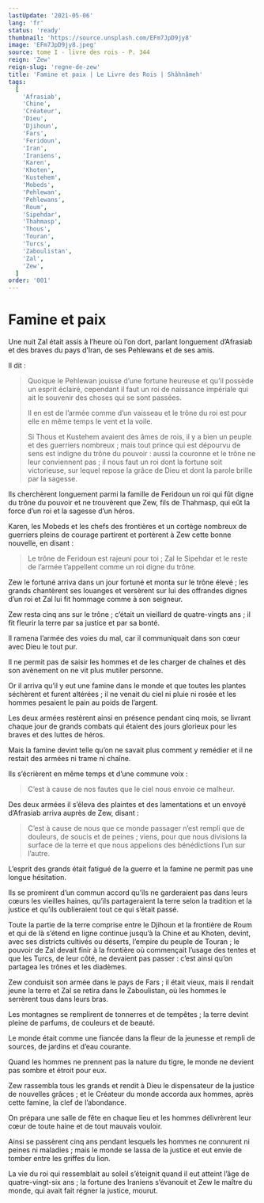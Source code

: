```yaml
---
lastUpdate: '2021-05-06'
lang: 'fr'
status: 'ready'
thumbnail: 'https://source.unsplash.com/EFm7JpD9jy8'
image: 'EFm7JpD9jy8.jpeg'
source: tome I - livre des rois - P. 344
reign: 'Zew'
reign-slug: 'regne-de-zew'
title: 'Famine et paix | Le Livre des Rois | Shâhnâmeh'
tags:
  [
    'Afrasiab',
    'Chine',
    'Créateur',
    'Dieu',
    'Djihoun',
    'Fars',
    'Feridoun',
    'Iran',
    'Iraniens',
    'Karen',
    'Khoten',
    'Kustehem',
    'Mobeds',
    'Pehlewan',
    'Pehlewans',
    'Roum',
    'Sipehdar',
    'Thahmasp',
    'Thous',
    'Touran',
    'Turcs',
    'Zaboulistan',
    'Zal',
    'Zew',
  ]
order: '001'
---
```


# Famine et paix

Une nuit Zal était assis à l’heure où l’on dort, parlant longuement d’Afrasiab et des braves du pays d’Iran, de ses Pehlewans et de ses amis.

Il dit :

> Quoique le Pehlewan jouisse d’une fortune heureuse et qu’il possède un esprit éclairé, cependant il faut un roi de naissance impériale qui ait le souvenir des choses qui se sont passées.
>
> Il en est de l’armée comme d’un vaisseau et le trône du roi est pour elle en même temps le vent et la voile.
>
> Si Thous et Kustehem avaient des âmes de rois, il y a bien un peuple et des guerriers nombreux ; mais tout prince qui est dépourvu de sens est indigne du trône du pouvoir : aussi la couronne et le trône ne leur conviennent pas ; il nous faut un roi dont la fortune soit victorieuse, sur lequel repose la grâce de Dieu et dont la parole brille par la sagesse.

Ils cherchèrent longuement parmi la famille de Feridoun un roi qui fût digne du trône du pouvoir et ne trouvèrent que Zew, fils de Thahmasp, qui eût la force d’un roi et la sagesse d’un héros.

Karen, les Mobeds et les chefs des frontières et un cortège nombreux de guerriers pleins de courage partirent et portèrent à Zew cette bonne nouvelle, en disant :

> Le trône de Feridoun est rajeuni pour toi ; Zal le Sipehdar et le reste de l’armée t’appellent comme un roi digne du trône.

Zew le fortuné arriva dans un jour fortuné et monta sur le trône élevé ; les grands chantèrent ses louanges et versèrent sur lui des offrandes dignes d’un roi et Zal lui fit hommage comme à son seigneur.

Zew resta cinq ans sur le trône ; c’était un vieillard de quatre-vingts ans ; il fit fleurir la terre par sa justice et par sa bonté.

Il ramena l’armée des voies du mal, car il communiquait dans son cœur avec Dieu le tout pur.

Il ne permit pas de saisir les hommes et de les charger de chaînes et dès son avènement on ne vit plus mutiler personne.

Or il arriva qu’il y eut une famine dans le monde et que toutes les plantes séchèrent et furent altérées ; il ne venait du ciel ni pluie ni rosée et les hommes pesaient le pain au poids de l’argent.

Les deux armées restèrent ainsi en présence pendant cinq mois, se livrant chaque jour de grands combats qui étaient des jours glorieux pour les braves et des luttes de héros.

Mais la famine devint telle qu’on ne savait plus comment y remédier et il ne restait des armées ni trame ni chaîne.

Ils s’écrièrent en même temps et d’une commune voix :

> C’est à cause de nos fautes que le ciel nous envoie ce malheur.

Des deux armées il s’éleva des plaintes et des lamentations et un envoyé d’Afrasiab arriva auprès de Zew, disant :

> C’est à cause de nous que ce monde passager n’est rempli que de douleurs, de soucis et de peines ; viens, pour que nous divisions la surface de la terre et que nous appelions des bénédictions l’un sur l’autre.

L’esprit des grands était fatigué de la guerre et la famine ne permit pas une longue hésitation.

Ils se promirent d’un commun accord qu’ils ne garderaient pas dans leurs cœurs les vieilles haines, qu’ils partageraient la terre selon la tradition et la justice et qu’ils oublieraient tout ce qui s’était passé.

Toute la partie de la terre comprise entre le Djihoun et la frontière de Roum et qui de là s’étend en ligne continue jusqu’à la Chine et au Khoten, devint, avec ses districts cultivés ou déserts, l’empire du peuple de Touran ; le pouvoir de Zal devait finir à la frontière où commençait l’usage des tentes et que les Turcs, de leur côté, ne devaient pas passer : c’est ainsi qu’on partagea les trônes et les diadèmes.

Zew conduisit son armée dans le pays de Fars ; il était vieux, mais il rendait jeune la terre et Zal se retira dans le Zaboulistan, où les hommes le serrèrent tous dans leurs bras.

Les montagnes se remplirent de tonnerres et de tempêtes ; la terre devint pleine de parfums, de couleurs et de beauté.

Le monde était comme une fiancée dans la fleur de la jeunesse et rempli de sources, de jardins et d’eau courante.

Quand les hommes ne prennent pas la nature du tigre, le monde ne devient pas sombre et étroit pour eux.

Zew rassembla tous les grands et rendit à Dieu le dispensateur de la justice de nouvelles grâces ; et le Créateur du monde accorda aux hommes, après cette famine, la clef de l’abondance.

On prépara une salle de fête en chaque lieu et les hommes délivrèrent leur cœur de toute haine et de tout mauvais vouloir.

Ainsi se passèrent cinq ans pendant lesquels les hommes ne connurent ni peines ni maladies ; mais le monde se lassa de la justice et eut envie de tomber entre les griffes du lion.

La vie du roi qui ressemblait au soleil s’éteignit quand il eut atteint l’âge de quatre-vingt-six ans ; la fortune des Iraniens s’évanouit et Zew le maître du monde, qui avait fait régner la justice, mourut.
